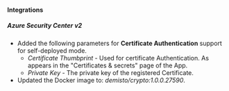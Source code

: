 
#### Integrations
##### Azure Security Center v2
- Added the following parameters for **Certificate Authentication** support for self-deployed mode.
  - *Certificate Thumbprint* - Used for certificate Authentication. As appears in the "Certificates & secrets" page of the App.
  - *Private Key* - The private key of the registered Certificate.
- Updated the Docker image to: *demisto/crypto:1.0.0.27590*.
